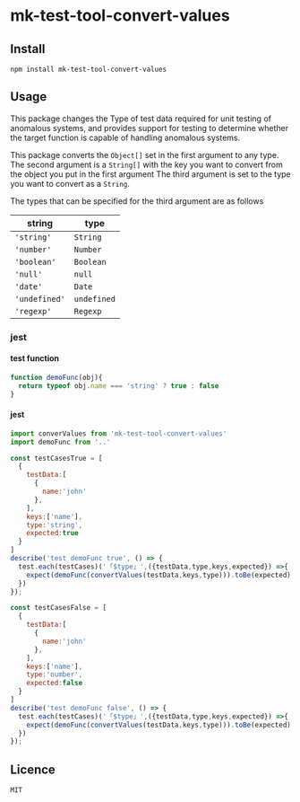 # mk-test-tool-convert-values

## Install

```
npm install mk-test-tool-convert-values
```

## Usage
This package changes the Type of test data required for unit testing of anomalous systems, and provides support for testing to determine whether the target function is capable of handling anomalous systems.

This package converts the `Object[]` set in the first argument to any type.
The second argument is a `String[]` with the key you want to convert from the object you put in the first argument
The third argument is set to the type you want to convert as a `String`.

The types that can be specified for the third argument are as follows

|  string  |  type  |
| ---- | ---- |
|  `'string'`  |  `String`  |
|  `'number'`  |  `Number`  |
|  `'boolean'`  |  `Boolean`  |
|  `'null'`  |  `null`  |
|  `'date'`  |  `Date`  |
|  `'undefined'`  |  `undefined`  |
|  `'regexp'`  |  `Regexp`  |


### jest

####  test function 
```js
function demoFunc(obj){
  return typeof obj.name === 'string' ? true : false
}
```

#### jest
```js
import converValues from 'mk-test-tool-convert-values'
import demoFunc from '..'

const testCasesTrue = [
  {
    testData:[
      {
        name:'john'
      },
    ],
    keys:['name'],
    type:'string',
    expected:true
  }
]
describe('test demoFunc true', () => {
  test.each(testCases)('「$type」',({testData,type,keys,expected}) =>{
    expect(demoFunc(convertValues(testData,keys,type))).toBe(expected)
  })
});

const testCasesFalse = [
  {
    testData:[
      {
        name:'john'
      },
    ],
    keys:['name'],
    type:'number',
    expected:false
  }
]
describe('test demoFunc false', () => {
  test.each(testCases)('「$type」',({testData,type,keys,expected}) =>{
    expect(demoFunc(convertValues(testData,keys,type))).toBe(expected)
  })
});

```

## Licence
`MIT`